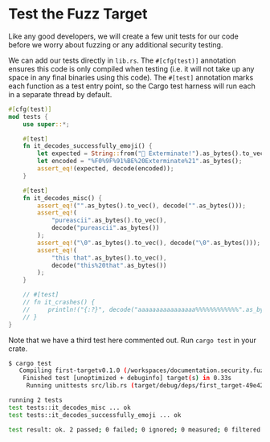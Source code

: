 # Test the Fuzz Target

Like any good developers, we will create a few unit tests for our code before we worry
about fuzzing or any additional security testing.

We can add our tests directly in `lib.rs`. The `#[cfg(test)]` annotation ensures this
code is only compiled when testing (i.e. it will not take up any space in any final
binaries using this code). The `#[test]` annotation marks each function as a test entry
point, so the Cargo test harness will run each in a separate thread by default.

```rust
#[cfg(test)]
mod tests {
    use super::*;

    #[test]
    fn it_decodes_successfully_emoji() {
        let expected = String::from("👾 Exterminate!").as_bytes().to_vec();
        let encoded = "%F0%9F%91%BE%20Exterminate%21".as_bytes();
        assert_eq!(expected, decode(encoded));
    }

    #[test]
    fn it_decodes_misc() {
        assert_eq!("".as_bytes().to_vec(), decode("".as_bytes()));
        assert_eq!(
            "pureascii".as_bytes().to_vec(),
            decode("pureascii".as_bytes())
        );
        assert_eq!("\0".as_bytes().to_vec(), decode("\0".as_bytes()));
        assert_eq!(
            "this that".as_bytes().to_vec(),
            decode("this%20that".as_bytes())
        );
    }

    // #[test]
    // fn it_crashes() {
    //     println!("{:?}", decode("aaaaaaaaaaaaaaaa%%%%%%%%%%%%".as_bytes()));
    // }
}
```

Note that we have a third test here commented out. Run `cargo test` in your crate.

```sh
$ cargo test
   Compiling first-targetv0.1.0 (/workspaces/documentation.security.fuzzing.libafl/first-target)
    Finished test [unoptimized + debuginfo] target(s) in 0.33s
     Running unittests src/lib.rs (target/debug/deps/first_target-49e422aa7de12c55)

running 2 tests
test tests::it_decodes_misc ... ok
test tests::it_decodes_successfully_emoji ... ok

test result: ok. 2 passed; 0 failed; 0 ignored; 0 measured; 0 filtered out; finished in 0.00s
```
